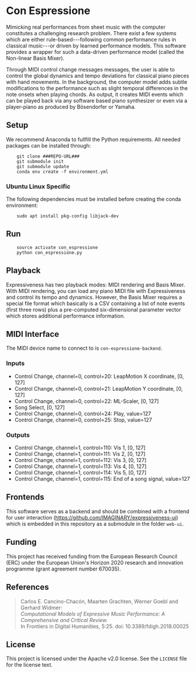 # Con Espressione

Mimicking real performances from sheet music with the computer constitutes a
challenging research problem. There exist a few systems which are either
rule-based---following common performance rules in classical music---or
driven by learned performance models.
This software provides a wrapper for such a data-driven performance model
(called the Non-linear Basis Mixer).

Through MIDI control change messages messages, the user is able to control
the global dynamics and tempo deviations for classical piano pieces
with hand movements.
In the background, the computer model adds subtle modifications to the
performance such as slight temporal differences in the note onsets
when playing chords.
As output, it creates MIDI events which can be played back via any software
based piano synthesizer or even via a player-piano as produced by Bösendorfer
or Yamaha.

## Setup

We recommend Anaconda to fullfill the Python requirements.
All needed packages can be installed through:

```
    git clone ###REPO-URL###
    git submodule init
    git submodule update
    conda env create -f environment.yml
```

### Ubuntu Linux Specific

The following dependencies must be installed before creating the conda
environment:

```
    sudo apt install pkg-config libjack-dev
```

## Run

```
    source activate con_espressione
    python con_espressione.py
```

## Playback

Expressiveness has two playback modes: MIDI rendering and Basis Mixer.
With MIDI rendering, you can load any piano MIDI file with Expressiveness and
control its tempo and dynamics.
However, the Basis Mixer requires a special file format which basically is a CSV
containing a list of note events (first three rows) plus a pre-computed
six-dimensional parameter vector which stores additional performance
information.

## MIDI Interface

The MIDI device name to connect to is `con-espressione-backend`.

### Inputs

* Control Change, channel=0, control=20: LeapMotion X coordinate, [0, 127]
* Control Change, channel=0, control=21: LeapMotion Y coordinate, [0, 127]
* Control Change, channel=0, control=22: ML-Scaler, [0, 127]
* Song Select, [0, 127]
* Control Change, channel=0, control=24: Play, value=127
* Control Change, channel=0, control=25: Stop, value=127

### Outputs

* Control Change, channel=1, control=110: Vis 1, [0, 127]
* Control Change, channel=1, control=111: Vis 2, [0, 127]
* Control Change, channel=1, control=112: Vis 3, [0, 127]
* Control Change, channel=1, control=113: Vis 4, [0, 127]
* Control Change, channel=1, control=114: Vis 5, [0, 127]
* Control Change, channel=1, control=115: End of a song signal, value=127

## Frontends

This software serves as a backend and should be combined with a frontend for user interaction (https://github.com/IMAGINARY/expressiveness-ui)
which is embedded in this repository as a submodule in the folder `web-ui`.

## Funding

This project has received funding from the European Research Council (ERC) under the European Union's Horizon 2020 research and innovation programme (grant agreement number 670035).

## References

> Carlos E. Cancino-Chacón, Maarten Grachten, Werner Goebl and Gerhard Widmer:<br />
*Computational Models of Expressive Music Performance: A Comprehensive and Critical Review.*<br />In Frontiers in Digital Humanities, 5:25. doi: 10.3389/fdigh.2018.00025

## License

This project is licensed under the Apache v2.0 license. See the `LICENSE` file for the license text.

